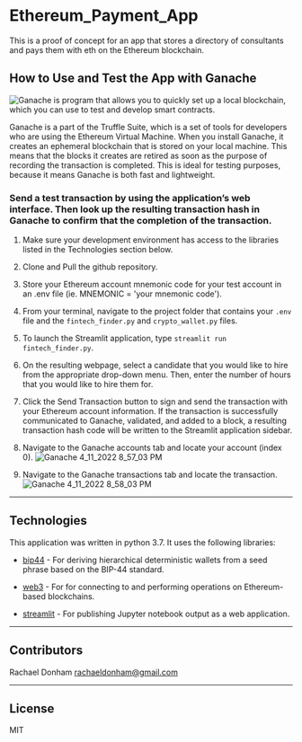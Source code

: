 # Ethereum_Payment_App
This is a proof of concept for an app that stores a directory of consultants and pays them with eth on the Ethereum blockchain.

## How to Use and Test the App with Ganache

![Ganache](https://trufflesuite.com/ganache/) is program that allows you to quickly set up a local blockchain, which you can use to test and develop smart contracts.

Ganache is a part of the Truffle Suite, which is a set of tools for developers who are using the Ethereum Virtual Machine. When you install Ganache, it creates an ephemeral blockchain that is stored on your local machine. This means that the blocks it creates are retired as soon as the purpose of recording the transaction is completed. This is ideal for testing purposes, because it means Ganache is both fast and lightweight.

### Send a test transaction by using the application’s web interface. Then look up the resulting transaction hash in Ganache to confirm that the completion of the transaction.

1. Make sure your development environment has access to the libraries listed in the Technologies section below.
2. Clone and Pull the github repository.
3. Store your Ethereum account mnemonic code for your test account in an .env file (ie. MNEMONIC = 'your mnemonic code').
4. From your terminal, navigate to the project folder that contains your `.env` file and the `fintech_finder.py` and `crypto_wallet.py` files.
5. To launch the Streamlit application, type `streamlit run fintech_finder.py`.

6. On the resulting webpage, select a candidate that you would like to hire from the appropriate drop-down menu. Then, enter the number of hours that you would like to hire them for. 
7. Click the Send Transaction button to sign and send the transaction with your Ethereum account information. If the transaction is successfully communicated to Ganache, validated, and added to a block, a resulting transaction hash code will be written to the Streamlit application sidebar.

8. Navigate to the Ganache accounts tab and locate your account (index 0).
![Ganache 4_11_2022 8_57_03 PM](https://user-images.githubusercontent.com/94941017/163826663-e944f88c-9fb7-4df6-8cbd-41d22b2bf564.png)

9. Navigate to the Ganache transactions tab and locate the transaction.
![Ganache 4_11_2022 8_58_03 PM](https://user-images.githubusercontent.com/94941017/163998035-ef36b3b1-15cc-4f43-ad0f-adf4001eea3a.png)

---

## Technologies

This application was written in python 3.7. It uses the following libraries:

* [bip44](https://pypi.org/project/bip44/) - For deriving hierarchical deterministic wallets from a seed phrase based on the BIP-44 standard.

* [web3](https://web3py.readthedocs.io/en/stable/overview.html) - For for connecting to and performing operations on Ethereum-based blockchains.

* [streamlit](https://github.com/voila-dashboards) - For publishing Jupyter notebook output as a web application.

---

## Contributors

Rachael Donham
rachaeldonham@gmail.com

---

## License

MIT
    
